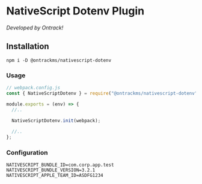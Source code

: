 # NativeScript Dotenv Plugin

_Developed by Ontrack!_

## Installation

`npm i -D @ontrackms/nativescript-dotenv`

### Usage

```javascript
// webpack.config.js
const { NativeScriptDotenv } = require("@ontrackms/nativescript-dotenv");

module.exports = (env) => {
  //..

  NativeScriptDotenv.init(webpack);
  
  //..
};
```

### Configuration

```.env
NATIVESCRIPT_BUNDLE_ID=com.corp.app.test
NATIVESCRIPT_BUNDLE_VERSION=3.2.1
NATIVESCRIPT_APPLE_TEAM_ID=ASDFG1234
```
